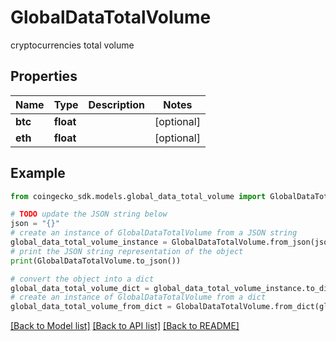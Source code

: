 # GlobalDataTotalVolume

cryptocurrencies total volume

## Properties

Name | Type | Description | Notes
------------ | ------------- | ------------- | -------------
**btc** | **float** |  | [optional] 
**eth** | **float** |  | [optional] 

## Example

```python
from coingecko_sdk.models.global_data_total_volume import GlobalDataTotalVolume

# TODO update the JSON string below
json = "{}"
# create an instance of GlobalDataTotalVolume from a JSON string
global_data_total_volume_instance = GlobalDataTotalVolume.from_json(json)
# print the JSON string representation of the object
print(GlobalDataTotalVolume.to_json())

# convert the object into a dict
global_data_total_volume_dict = global_data_total_volume_instance.to_dict()
# create an instance of GlobalDataTotalVolume from a dict
global_data_total_volume_from_dict = GlobalDataTotalVolume.from_dict(global_data_total_volume_dict)
```
[[Back to Model list]](../README.md#documentation-for-models) [[Back to API list]](../README.md#documentation-for-api-endpoints) [[Back to README]](../README.md)



